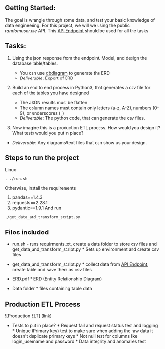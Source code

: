 
## Getting Started:

The goal is wrangle through some data, and test your basic knowledge of data engineering.
For this project, we will we using  the public *randomuser.me* API. 
This [API Endpoint](https://randomuser.me/api/?results=500) should be used for all the tasks

## Tasks:

1. Using the json response from the endpoint. Model, and design the database table/tables.
	-	You can use [dbdiagram](https://dbdiagram.io/d) to generate the ERD
	-	_Deliverable_: Export of ERD

2. Build an end to end process in Python3, that generates a csv file for each of the tables you have designed
	-  The JSON results must be flatten
	-  The column names must contain only letters (a-z, A-Z), numbers (0-9), or underscores (_)
	-  _Deliverable_: The python code, that can generate the csv files. 

3. Now imagine this is a production ETL process. How would you design it? What tests would you put in place?
  - _Deliverable_: Any diagrams/text files that can show us your design. 

## Steps to run the project

Linux
```
. ./run.sh
```

Otherwise, install the requirements 
1. pandas==1.4.3
2. requests==2.28.1
3. pydantic==1.9.1
And run
```
./get_data_and_transform_script.py
```

## Files included 
* run.sh - runs requirments.txt, create a data folder to store csv files and get_data_and_transform_script.py
	  * Sets up environment and create csv files 
  
* get_data_and_transform_script.py
	  * collect data from [API Endpoint](https://randomuser.me/api/?results=500), create table and save them as csv files
* ERD.pdf
	  * ERD (Entity Relationship Diagram)
* Data folder
	  * files containing table data 

## Production ETL Process
![Production ELT] (link)

* Tests to put in place?
        * Request fail and request status test and logging
        * Unique (Primary key) test to make sure when adding the raw data it doesn't duplicate primary keys
        * Not null test for columns like login_username and password
        * Data integrity and anomalies test



